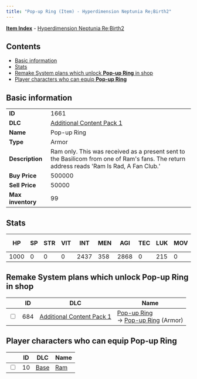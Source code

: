 ```yaml
---
title: "Pop-up Ring (Item) - Hyperdimension Neptunia Re;Birth2"
---
```


[**Item Index**](/neptunia/rb2/item/index.html) - [Hyperdimension Neptunia Re;Birth2](/neptunia/rb2)

## Contents

- [Basic information](#basic-information)
- [Stats](#stats)
- [Remake System plans which unlock **Pop-up Ring** in shop](#remake-system-plans-which-unlock-pop-up-ring-in-shop)
- [Player characters who can equip **Pop-up Ring**](#player-characters-who-can-equip-pop-up-ring)

## Basic information

|   |   |
| -- | -- |
| **ID** | 1661 |
| **DLC** | [Additional Content Pack 1](/neptunia/rb2/dlc/3-pack1.html) |
| **Name** | Pop-up Ring |
| **Type** | Armor |
| **Description** | Ram only. This was received as a present sent to the Basilicom from one of Ram's fans. The return address reads 'Ram Is Rad, A Fan Club.' |
| **Buy Price** | 500000 |
| **Sell Price** | 50000 |
| **Max inventory** | 99 |

## Stats

| HP | SP | STR | VIT | INT | MEN | AGI | TEC | LUK | MOV | Fire res. | Ice res. | Wind res. | Lightning res. |
| -- | -- | --- | --- | --- | --- | --- | --- | --- | --- | --------- | -------- | --------- | -------------- |
| 1000 | 0 | 0 | 0 | 2437 | 358 | 2868 | 0 | 215 | 0 | 0 | 0 | 0 | 0 |

## Remake System plans which unlock **Pop-up Ring** in shop

|    | ID | DLC | Name |
| -- | -- | --- | ---- |
| <input type="checkbox" id="rb2-remake-3-684" class="trackbox" /> | 684 | [Additional Content Pack 1](/neptunia/rb2/dlc/3-pack1.html) | [Pop-up Ring](/neptunia/rb2/remake/3-684-pop-up-ring.html)<br />→ [Pop-up Ring](/neptunia/rb2/item/3-1661-pop-up-ring.html) (Armor) |

## Player characters who can equip **Pop-up Ring**

|    | ID | DLC | Name |
| -- | -- | --- | ---- |
| <input type="checkbox" id="rb2-player-0-10" class="trackbox" /> | 10 | [Base](/neptunia/rb2/dlc/0-base.html) | [Ram](/neptunia/rb2/player/0-10-ram.html) |